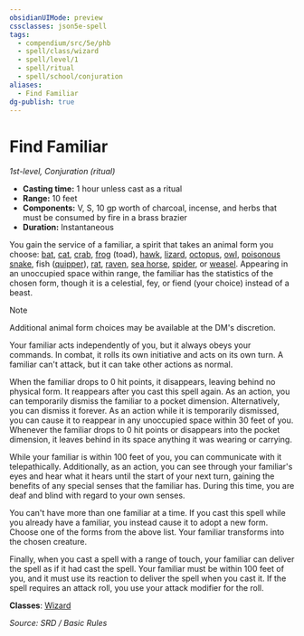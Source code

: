 ```yaml
---
obsidianUIMode: preview
cssclasses: json5e-spell
tags:
  - compendium/src/5e/phb
  - spell/class/wizard
  - spell/level/1
  - spell/ritual
  - spell/school/conjuration
aliases:
  - Find Familiar
dg-publish: true
---
```

# Find Familiar
*1st-level, Conjuration (ritual)*  

- **Casting time:** 1 hour unless cast as a ritual
- **Range:** 10 feet
- **Components:** V, S, 10 gp worth of charcoal, incense, and herbs that must be consumed by fire in a brass brazier
- **Duration:** Instantaneous

You gain the service of a familiar, a spirit that takes an animal form you choose: [bat](compendium/bestiary/beast/bat.md), [cat](compendium/bestiary/beast/cat.md), [crab](compendium/bestiary/beast/crab.md), [frog](compendium/bestiary/beast/frog.md) (toad), [hawk](compendium/bestiary/beast/hawk.md), [lizard](compendium/bestiary/beast/lizard.md), [octopus](compendium/bestiary/beast/octopus.md), [owl](compendium/bestiary/beast/owl.md), [poisonous snake](compendium/bestiary/beast/poisonous-snake.md), fish ([quipper](compendium/bestiary/beast/quipper.md)), [rat](compendium/bestiary/beast/rat.md), [raven](compendium/bestiary/beast/raven.md), [sea horse](compendium/bestiary/beast/sea-horse.md), [spider](compendium/bestiary/beast/spider.md), or [weasel](compendium/bestiary/beast/weasel.md). Appearing in an unoccupied space within range, the familiar has the statistics of the chosen form, though it is a celestial, fey, or fiend (your choice) instead of a beast.

> [!note]
> Additional animal form choices may be available at the DM's discretion.

Your familiar acts independently of you, but it always obeys your commands. In combat, it rolls its own initiative and acts on its own turn. A familiar can't attack, but it can take other actions as normal.

When the familiar drops to 0 hit points, it disappears, leaving behind no physical form. It reappears after you cast this spell again. As an action, you can temporarily dismiss the familiar to a pocket dimension. Alternatively, you can dismiss it forever. As an action while it is temporarily dismissed, you can cause it to reappear in any unoccupied space within 30 feet of you. Whenever the familiar drops to 0 hit points or disappears into the pocket dimension, it leaves behind in its space anything it was wearing or carrying.

While your familiar is within 100 feet of you, you can communicate with it telepathically. Additionally, as an action, you can see through your familiar's eyes and hear what it hears until the start of your next turn, gaining the benefits of any special senses that the familiar has. During this time, you are deaf and blind with regard to your own senses.

You can't have more than one familiar at a time. If you cast this spell while you already have a familiar, you instead cause it to adopt a new form. Choose one of the forms from the above list. Your familiar transforms into the chosen creature.

Finally, when you cast a spell with a range of touch, your familiar can deliver the spell as if it had cast the spell. Your familiar must be within 100 feet of you, and it must use its reaction to deliver the spell when you cast it. If the spell requires an attack roll, you use your attack modifier for the roll.

**Classes**: [Wizard](wizard.md)

*Source: SRD / Basic Rules*